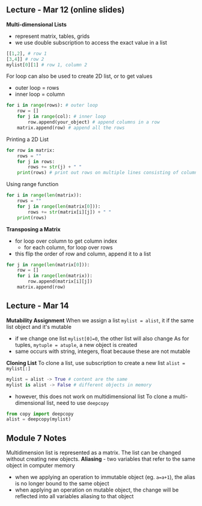 ## Lecture - Mar 12 (online slides)
**Multi-dimensional Lists**
- represent matrix, tables, grids
- we use double subscription to access the exact value in a list
```python
[[1,2], # row 1
[3,4]] # row 2
mylist[0][1] # row 1, column 2
```
For loop can also be used to create 2D list, or to get values
- outer loop = rows
- inner loop = column
```python
for i in range(rows): # outer loop
	row = []
	for j in range(col): # inner loop
		row.append(your_object) # append columns in a row
	matrix.append(row) # append all the rows
```
Printing a 2D List
```python
for row in matrix:
	rows = ""
	for j in rows:
		rows += str(j) + " "
	print(rows) # print out rows on multiple lines consisting of columns
```
Using range function
```python
for i in range(len(matrix)):
	rows = ""
	for j in range(len(matrix[0])):
		rows += str(matrix[i][j]) + " "
	print(rows)
```

**Transposing a Matrix**
- for loop over column to get column index
	- for each column, for loop over rows
- this flip the order of row and column, append it to a list
```python
for j in range(len(matrix[0])):
	row = []
	for i in range(len(matrix)):
		row.append(matrix[i][j])
	matrix.append(row)
```
## Lecture - Mar 14
**Mutability Assignment**
When we assign a list `mylist = alist`, it if the same list object and it's mutable
- if we change one list `mylist[0]=0`, the other list will also change
As for tuples, `mytuple = atuple`, a new object is created
- same occurs with string, integers, float because these are not mutable

**Cloning List**
To clone a list, use subscription to create a new list
`alist = mylist[:]`
```python
mylist = alist -> True # content are the same
mylist is alist -> False # different objects in memory
```
- however, this does not work on multidimensional list
To clone a multi-dimensional list, need to use `deepcopy`
```python
from copy import deepcopy
alist = deepcopy(mylist)
```

## Module 7 Notes
Multidimension list is represented as a matrix.
The list can be changed without creating new objects.
**Aliasing** - two variables that refer to the same object in computer memory
- when we applying an operation to immutable object (eg. `a=a+1`), the alias is no longer bound to the same object
- when applying an operation on mutable object, the change will be reflected into all variables aliasing to that object

